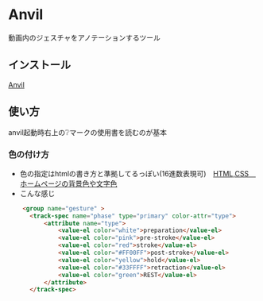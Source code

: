 # Anvil
動画内のジェスチャをアノテーションするツール

## インストール
[Anvil](http://www.anvil-software.org/#)

## 使い方
anvil起動時右上の❔マークの使用書を読むのが基本

### 色の付け方
- 色の指定はhtmlの書き方と準拠してるっぽい(16進数表現可)　[HTML,CSS　ホームページの背景色や文字色](http://www.netyasun.com/home/color.html)
- こんな感じ
```html
    <group name="gesture" >
      <track-spec name="phase" type="primary" color-attr="type">
          <attribute name="type">
              <value-el color="white">preparation</value-el>
              <value-el color="pink">pre-stroke</value-el>
              <value-el color="red">stroke</value-el>
              <value-el color="#FF00FF">post-stroke</value-el>
              <value-el color="yellow">hold</value-el>
              <value-el color="#33FFFF">retraction</value-el>
              <value-el color="green">REST</value-el>
          </attribute>
      </track-spec>
```